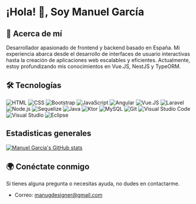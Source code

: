 # ¡Hola! 👋, Soy Manuel García

## 🚀 Acerca de mí
Desarrollador apasionado de frontend y backend basado en España. Mi experiencia abarca desde el desarrollo de interfaces de usuario interactivas hasta la creación de aplicaciones web escalables y eficientes. Actualmente, estoy profundizando mis conocimientos en Vue.JS, NestJS y TypeORM.

## 🛠️ Tecnologías

![HTML](https://img.shields.io/badge/-HTML-E34F26?style=for-the-badge&logo=html5&logoColor=white)
![CSS](https://img.shields.io/badge/-CSS-1572B6?style=for-the-badge&logo=css3&logoColor=white)
![Bootstrap](https://img.shields.io/badge/-Bootstrap-7952BC?style=for-the-badge&logo=bootstrap&logoColor=white)
![JavaScript](https://img.shields.io/badge/-JavaScript-F0DB4F?style=for-the-badge&logo=javascript&logoColor=black)
![Angular](https://img.shields.io/badge/Angular-DD0031?style=for-the-badge&logo=angular&logoColor=white)
![Vue.JS](https://img.shields.io/badge/-Vue.js-4FC09E?style=for-the-badge&logo=vue.js&logoColor=white)
![Laravel](https://img.shields.io/badge/-Laravel-FF552E?style=for-the-badge&logo=laravel&logoColor=white)
![Node.js](https://img.shields.io/badge/-Node.js-339933?style=for-the-badge&logo=node.js&logoColor=white)
![Sequelize](https://img.shields.io/badge/-Sequelize-4A90E2?style=for-the-badge&logo=sequelize&logoColor=white)
![Java](https://img.shields.io/badge/-Java-007ACC?style=for-the-badge&logo=java&logoColor=white)
![Ktor](https://img.shields.io/badge/-Ktor-000000?style=for-the-badge&logo=ktor&logoColor=white)
![MySQL](https://img.shields.io/badge/-MySQL-4479A1?style=for-the-badge&logo=mysql&logoColor=white)
![Git](https://img.shields.io/badge/-Git-F05032?style=for-the-badge&logo=git&logoColor=white)
![Visual Studio Code](https://img.shields.io/badge/-VSCode-007ACC?style=for-the-badge&logo=visual-studio-code&logoColor=white)
![Visual Studio](https://img.shields.io/badge/-Visual%20Studio-5C4EF5?style=for-the-badge&logo=visual-studio&logoColor=white)
![Eclipse](https://img.shields.io/badge/-Eclipse-2C2255?style=for-the-badge&logo=eclipse&logoColor=white)

## Estadisticas generales

[![Manuel Garcia's GitHub stats](https://github-readme-stats.vercel.app/api?username=mgarciad34)](https://github.com/anuraghazra/github-readme-stats)

## 🌍 Conéctate conmigo
Si tienes alguna pregunta o necesitas ayuda, no dudes en contactarme.

- Correo: manugdesigner@gmail.com


